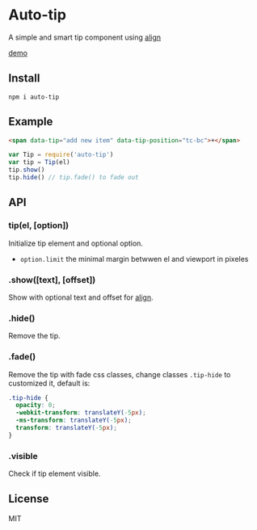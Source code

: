 # Auto-tip

A simple and smart tip component using [align](https://github.com/chemzqm/align)

[demo](http://chemzqm.github.io/auto-tip/)

## Install

    npm i auto-tip

## Example

``` html
<span data-tip="add new item" data-tip-position="tc-bc">+</span>
```

``` js
var Tip = require('auto-tip')
var tip = Tip(el)
tip.show()
tip.hide() // tip.fade() to fade out
```

## API

### tip(el, [option])

Initialize tip element and optional option.

* `option.limit` the minimal margin betwwen el and viewport in pixeles

### .show([text], [offset])

Show with optional text and offset for [align](https://github.com/chemzqm/align).

### .hide()

Remove the tip.

### .fade()

Remove the tip with fade css classes, change classes `.tip-hide` to customized
it, default is:

``` css
.tip-hide {
  opacity: 0;
  -webkit-transform: translateY(-5px);
  -ms-transform: translateY(-5px);
  transform: translateY(-5px);
}
```

### .visible

Check if tip element visible.

## License

MIT
